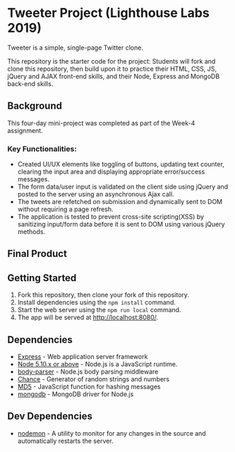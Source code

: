 # Tweeter Project (Lighthouse Labs 2019)

Tweeter is a simple, single-page Twitter clone.

This repository is the starter code for the project: Students will fork and clone this repository, then build upon it to practice their HTML, CSS, JS, jQuery and AJAX front-end skills, and their Node, Express and MongoDB back-end skills.

## Background

This four-day mini-project was completed as part of the Week-4 assignment.

### Key Functionalities:
- Created UI/UX elements like toggling of buttons, updating text counter, clearing the input area and  displaying appropriate error/success messages. 
- The form data/user input is validated on the client side using jQuery and posted to the server using an asynchronous Ajax call.
- The tweets are refetched on submission and dynamically sent to DOM without requiring a page refresh.
- The application is tested to prevent cross-site scripting(XSS) by sanitizing input/form data before it is sent to DOM using various jQuery methods.


## Final Product


## Getting Started

1. Fork this repository, then clone your fork of this repository.
2. Install dependencies using the `npm install` command.
3. Start the web server using the `npm run local` command. 
4. The app will be served at <http://localhost:8080/>.


## Dependencies

* [Express](http://expressjs.com/) - Web application server framework
* [Node 5.10.x or above](https://github.com/nodejs/node#current-and-lts-releases) - Node.js is a JavaScript runtime.
* [body-parser](https://github.com/expressjs/body-parser#readme) - Node.js body parsing middleware
* [Chance](http://chancejs.com/) - Generator of random strings and numbers
* [MD5](https://github.com/pvorb/node-md5#readme) - JavaScript function for hashing messages
* [mongodb](https://github.com/mongodb/node-mongodb-native) - MongoDB driver for Node.js


## Dev Dependencies

* [nodemon](https://nodemon.io/) - A utility to monitor for any changes in the source and automatically restarts the server.
